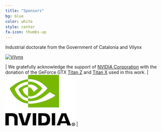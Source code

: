 ```yaml
---
title: "Sponsors"
bg: blue
color: white
style: center
fa-icon: thumbs-up
---
```


Industrial doctorate from the Government of Catalonia and Vilynx

<a href="https://www.vilynx.com/"><img src="img/logos/vilynx579x139.png" alt="Vilynx" style="width: 500px;"/></a>

|  We gratefully acknowledge the support of [NVIDIA Corporation](http://www.nvidia.com/content/global/global.php) with the donation of the GeForce GTX [Titan Z](http://www.nvidia.com/gtx-700-graphics-cards/gtx-titan-z/) and [Titan X](http://www.geforce.com/hardware/desktop-gpus/geforce-gtx-titan-x) used in this work. |  ![logo-nvidia] |

[logo-nvidia]: ./assets/nvidia.jpg "Logo of NVidia"

